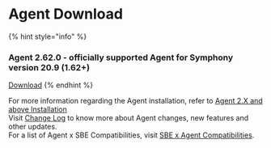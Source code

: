 # Agent Download

{% hint style="info" %}
### Agent 2.62.0 - officially supported Agent for Symphony version 20.9 \(1.62+\)

[Download](https://storage.googleapis.com/sym-platform/developers/rest-api/agent-2.62.0.zip)
{% endhint %}

For more information regarding the Agent installation, refer to [Agent 2.X and above Installation](agent-2.x-and-above-installation.md)  
Visit [Change Log](../change-log.md) to know more about Agent changes, new features and other updates.  
For a list of Agent x SBE Compatibilities, visit [SBE x Agent Compatibilities](sbe-x-agent-compatibility-matrix.md).

